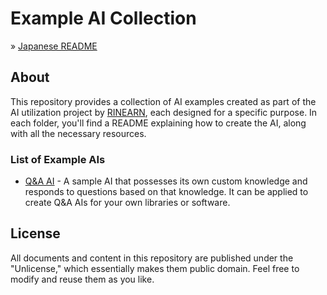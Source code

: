 # Example AI Collection

&raquo; [Japanese README](./README_Japanese.md)

## About

This repository provides a collection of AI examples created as part of the AI utilization project by [RINEARN](https://www.rinearn.com/), each designed for a specific purpose. In each folder, you'll find a README explaining how to create the AI, along with all the necessary resources.

### List of Example AIs

* [Q&A AI](./q_and_a/README.md) - A sample AI that possesses its own custom knowledge and responds to questions based on that knowledge. It can be applied to create Q&A AIs for your own libraries or software.

## License

All documents and content in this repository are published under the "Unlicense," which essentially makes them public domain. Feel free to modify and reuse them as you like.
